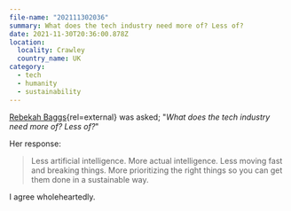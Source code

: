 ```yaml
---
file-name: "202111302036"
summary: What does the tech industry need more of? Less of?
date: 2021-11-30T20:36:00.878Z
location:
  locality: Crawley
  country_name: UK
category:
  - tech
  - humanity
  - sustainability
---
```


[Rebekah Baggs](http://www.rebekahbaggs.com/){rel=external} was asked; "*What does the tech industry need more of? Less of?*"

Her response:

> Less artificial intelligence. More actual intelligence. Less moving fast and breaking things. More prioritizing the right things so you can get them done in a sustainable way.

I agree wholeheartedly.
